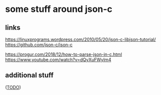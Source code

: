 some stuff around json-c
========================


links
-----

https://linuxprograms.wordpress.com/2010/05/20/json-c-libjson-tutorial/
https://github.com/json-c/json-c

https://progur.com/2018/12/how-to-parse-json-in-c.html
https://www.youtube.com/watch?v=dQyXuFWylm4


additional stuff
----------------

([TODO](TODO.md))
